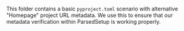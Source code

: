 This folder contains a basic `pyproject.toml` scenario with alternative "Homepage" project URL metadata. We use this to ensure that our metadata verification within ParsedSetup is working properly.